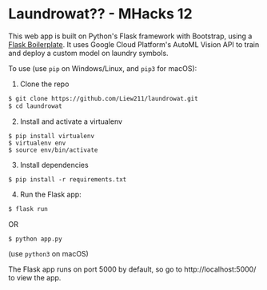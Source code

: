 # Laundrowat?? - MHacks 12

This web app is built on Python's Flask framework with Bootstrap, using a [Flask Boilerplate](https://github.com/realpython/flask-boilerplate).  It uses Google Cloud Platform's AutoML Vision API to train and deploy a custom model on laundry symbols.

To use (use `pip` on Windows/Linux, and `pip3` for macOS):

1. Clone the repo
```bash
$ git clone https://github.com/Liew211/laundrowat.git
$ cd laundrowat
```

2. Install and activate a virtualenv
```
$ pip install virtualenv
$ virtualenv env
$ source env/bin/activate
```

3. Install dependencies
```
$ pip install -r requirements.txt
```
4. Run the Flask app:
```bash
$ flask run 
```
OR
```bash
$ python app.py
```
(use `python3` on macOS)

The Flask app runs on port 5000 by default, so go to http://localhost:5000/ to view the app.
